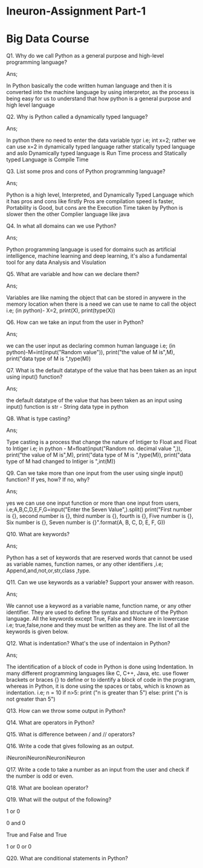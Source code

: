 # Ineuron-Assignment Part-1
# Big Data Course

Q1. Why do we call Python as a general purpose and high-level programming language?

Ans;

In Python basically the code written human language and then it is converted into the machine language by using interpretor, as the process is being easy for us to understand that how python is a general purpose and high level language 

Q2. Why is Python called a dynamically typed language?

Ans;

In python there no need to enter the data variable typr i.e; int x=2; rather we can use x=2 in dynamically typed language rather statically typed language and aslo Dynamically typed language is Run Time process and Statically typed Language is Compile Time

Q3. List some pros and cons of Python programming language?

Ans;

Python is a high level, Interpreted, and Dynamically Typed Language which it has pros and cons like firstly Pros are compilation speed is faster, Portability is Good, but cons are the Execution Time taken by Python is slower then the other Complier language like java

Q4. In what all domains can we use Python?

Ans;

Python programming language is used for domains such as artificial intelligence, machine learning and deep learning, it's also a fundamental tool for any data Analysis and Visulation

Q5. What are variable and how can we declare them?

Ans;

Variables are like naming the object that can be stored in anywere in the memory location when there is a need we can use te name to call the object
i.e; (in python)-
X=2, print(X), print(type(X))

Q6. How can we take an input from the user in Python?

Ans;

we can the user input as declaring common human language 
i.e; (in python)-M=int(input("Random value")), print("the value of M is",M), print("data type of M is ",type(M))

Q7. What is the default datatype of the value that has been taken as an input using input() function?

Ans;

the default datatype of the value that has been taken as an input using input() function is str - String data type in python 


Q8. What is type casting?

Ans;

Type casting is a process that change the nature of Intiger to Float and Float to Intiger i.e; in python - M=float(input("Random no. decimal value ",)), 
print("the value of M is",M), 
print("data type of M is ",type(M)), 
print("data type of M had changed to Intiger is ",int(M))

Q9. Can we take more than one input from the user using single input() function? If yes, how? If no, why?

Ans;

yes we can use one input function or more than one input from users,
i.e;A,B,C,D,E,F,G=input("Enter the Seven Value",).split()
print("First number is {}, second number is {}, third number is {}, fourth is {}, Five number is {}, Six number is {}, Seven number is {}".format(A, B, C, D, E, F, G)) 

Q10. What are keywords?

Ans;

Python has a set of keywords that are reserved words that cannot be used as variable names, function names, or any other identifiers ,i.e; Append,and,not,or,str,class ,type.

Q11. Can we use keywords as a variable? Support your answer with reason.

Ans;

We cannot use a keyword as a variable name, function name, or any other identifier. They are used to define the syntax and structure of the Python language.
All the keywords except True, False and None are in lowercase i.e; true,false,none and they must be written as they are. The list of all the keywords is given below.

Q12. What is indentation? What's the use of indentaion in Python?

Ans;

The identification of a block of code in Python is done using Indentation. In many different programming languages like C, C++, Java, etc. use flower brackets or braces {} to define or to identify a block of code in the program, whereas in Python, it is done using the spaces or tabs, which is known as indentation.
i.e;
n = 10
if n>5:
print ("n is greater than 5")
else:
print ("n is not greater than 5")

Q13. How can we throw some output in Python?

Q14. What are operators in Python?

Q15. What is difference between / and // operators?

Q16. Write a code that gives following as an output.

iNeuroniNeuroniNeuroniNeuron

Q17. Write a code to take a number as an input from the user and check if the number is odd or even.

Q18. What are boolean operator?

Q19. What will the output of the following?

1 or 0

0 and 0

True and False and True

1 or 0 or 0

Q20. What are conditional statements in Python?
